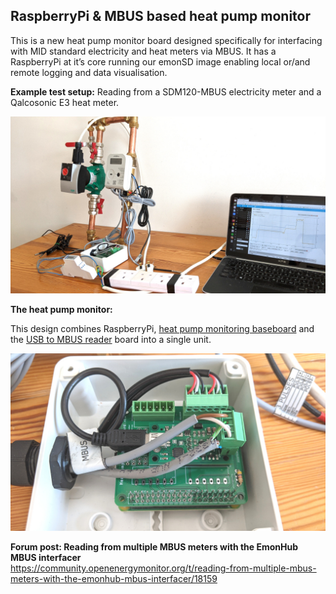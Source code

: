 ## RaspberryPi & MBUS based heat pump monitor

This is a new heat pump monitor board designed specifically for interfacing with MID standard electricity and heat meters via MBUS. It has a RaspberryPi at it’s core running our emonSD image enabling local or/and remote logging and data visualisation.

**Example test setup:** Reading from a SDM120-MBUS electricity meter and a Qalcosonic E3 heat meter.

![images/hpmon_small.jpg](images/hpmon_small.jpg)

**The heat pump monitor:**

This design combines RaspberryPi, [heat pump monitoring baseboard](baseboard) and the [USB to MBUS reader](../USB_MBUS_Reader) board into a single unit.

![heatpump_monitor_connected.jpg](images/heatpump_monitor_connected.jpg)


**Forum post: Reading from multiple MBUS meters with the EmonHub MBUS interfacer**<br>
https://community.openenergymonitor.org/t/reading-from-multiple-mbus-meters-with-the-emonhub-mbus-interfacer/18159
